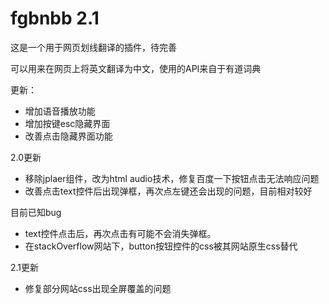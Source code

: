 # fgbnbb 2.1
这是一个用于网页划线翻译的插件，待完善

可以用来在网页上将英文翻译为中文，使用的API来自于有道词典

更新：
* 增加语音播放功能
* 增加按键esc隐藏界面
* 改善点击隐藏界面功能

2.0更新
* 移除jplaer组件，改为html audio技术，修复百度一下按钮点击无法响应问题
* 改善点击text控件后出现弹框，再次点左键还会出现的问题，目前相对较好

目前已知bug
* text控件点击后，再次点击有可能不会消失弹框。
* 在stackOverflow网站下，button按钮控件的css被其网站原生css替代

2.1更新
* 修复部分网站css出现全屏覆盖的问题